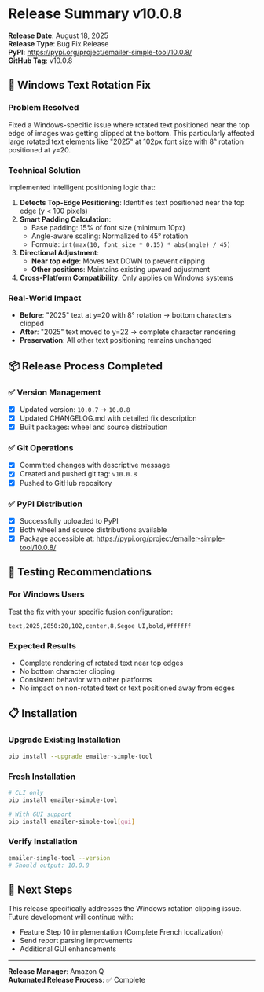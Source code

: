 # Release Summary v10.0.8

**Release Date**: August 18, 2025  
**Release Type**: Bug Fix Release  
**PyPI**: https://pypi.org/project/emailer-simple-tool/10.0.8/  
**GitHub Tag**: v10.0.8

## 🔧 Windows Text Rotation Fix

### Problem Resolved
Fixed a Windows-specific issue where rotated text positioned near the top edge of images was getting clipped at the bottom. This particularly affected large rotated text elements like "2025" at 102px font size with 8° rotation positioned at y=20.

### Technical Solution
Implemented intelligent positioning logic that:

1. **Detects Top-Edge Positioning**: Identifies text positioned near the top edge (y < 100 pixels)
2. **Smart Padding Calculation**: 
   - Base padding: 15% of font size (minimum 10px)
   - Angle-aware scaling: Normalized to 45° rotation
   - Formula: `int(max(10, font_size * 0.15) * abs(angle) / 45)`
3. **Directional Adjustment**:
   - **Near top edge**: Moves text DOWN to prevent clipping
   - **Other positions**: Maintains existing upward adjustment
4. **Cross-Platform Compatibility**: Only applies on Windows systems

### Real-World Impact
- **Before**: "2025" text at y=20 with 8° rotation → bottom characters clipped
- **After**: "2025" text moved to y=22 → complete character rendering
- **Preservation**: All other text positioning remains unchanged

## 📦 Release Process Completed

### ✅ Version Management
- [x] Updated version: `10.0.7` → `10.0.8`
- [x] Updated CHANGELOG.md with detailed fix description
- [x] Built packages: wheel and source distribution

### ✅ Git Operations
- [x] Committed changes with descriptive message
- [x] Created and pushed git tag: `v10.0.8`
- [x] Pushed to GitHub repository

### ✅ PyPI Distribution
- [x] Successfully uploaded to PyPI
- [x] Both wheel and source distributions available
- [x] Package accessible at: https://pypi.org/project/emailer-simple-tool/10.0.8/

## 🧪 Testing Recommendations

### For Windows Users
Test the fix with your specific fusion configuration:
```csv
text,2025,2850:20,102,center,8,Segoe UI,bold,#ffffff
```

### Expected Results
- Complete rendering of rotated text near top edges
- No bottom character clipping
- Consistent behavior with other platforms
- No impact on non-rotated text or text positioned away from edges

## 📋 Installation

### Upgrade Existing Installation
```bash
pip install --upgrade emailer-simple-tool
```

### Fresh Installation
```bash
# CLI only
pip install emailer-simple-tool

# With GUI support
pip install emailer-simple-tool[gui]
```

### Verify Installation
```bash
emailer-simple-tool --version
# Should output: 10.0.8
```

## 🔄 Next Steps

This release specifically addresses the Windows rotation clipping issue. Future development will continue with:
- Feature Step 10 implementation (Complete French localization)
- Send report parsing improvements
- Additional GUI enhancements

---

**Release Manager**: Amazon Q  
**Automated Release Process**: ✅ Complete
